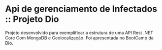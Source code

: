 # Api de gerenciamento de Infectados :: Projeto Dio
Projeto desenvolvido para exemplificar a estrutura de uma API Rest .NET Core Com MongoDB e Geolocalização.
Foi apresentada no BootCamp da Dio.